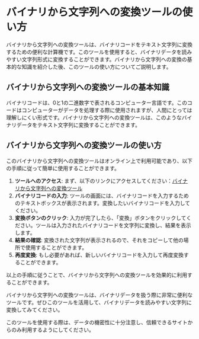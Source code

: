 バイナリから文字列への変換ツールの使い方
====================

バイナリから文字列への変換ツールは、バイナリコードをテキスト文字列に変換するための便利な計算機です。このツールを使用すると、バイナリデータを読みやすい文字列形式に変換することができます。バイナリから文字列への変換の基本的な知識を紹介した後、このツールの使い方についてご説明します。

バイナリから文字列への変換ツールの基本知識
---------------------

バイナリコードは、0と1の二進数字で表されるコンピューター言語です。このコードはコンピューターがデータを処理する際に使用されますが、人間にとっては理解しにくい形式です。バイナリから文字列への変換ツールは、このようなバイナリデータをテキスト文字列に変換することができます。

バイナリから文字列への変換ツールの使い方
--------------------

このバイナリから文字列への変換ツールはオンライン上で利用可能であり、以下の手順に従って簡単に使用することができます。

1. **ツールへのアクセス**: まず、以下のリンクにアクセスしてください：[バイナリから文字列への変換ツール](https://www.onlinecalculatorsfree.com/ja/convert/binary-to-string.html)
2. **バイナリコードの入力**: ツールの画面には、バイナリコードを入力するためのテキストボックスが表示されます。変換したいバイナリコードを入力してください。
3. **変換ボタンのクリック**: 入力が完了したら、「変換」ボタンをクリックしてください。ツールは入力されたバイナリコードを文字列に変換し、結果を表示します。
4. **結果の確認**: 変換された文字列が表示されるので、それをコピーして他の場所で使用することができます。
5. **再度変換**: もし必要があれば、新しいバイナリコードを入力して再度変換することができます。

以上の手順に従うことで、バイナリから文字列への変換ツールを効果的に利用することができます。

バイナリから文字列への変換ツールは、バイナリデータを扱う際に非常に便利なツールです。ぜひこのツールを活用して、バイナリデータを読みやすい文字列に変換してみてください。

このツールを使用する際は、データの機密性に十分注意し、信頼できるサイトからのみ利用するようにしてください。